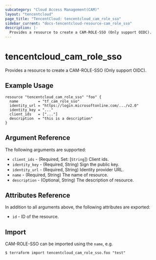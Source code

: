 ```yaml
---
subcategory: "Cloud Access Management(CAM)"
layout: "tencentcloud"
page_title: "TencentCloud: tencentcloud_cam_role_sso"
sidebar_current: "docs-tencentcloud-resource-cam_role_sso"
description: |-
  Provides a resource to create a CAM-ROLE-SSO (Only support OIDC).
---
```


# tencentcloud_cam_role_sso

Provides a resource to create a CAM-ROLE-SSO (Only support OIDC).

## Example Usage

```hcl
resource "tencentcloud_cam_role_sso" "foo" {
  name         = "tf_cam_role_sso"
  identity_url = "https://login.microsoftonline.com/.../v2.0"
  identity_key = "..."
  client_ids   = ["..."]
  description  = "this is a description"
}
```

## Argument Reference

The following arguments are supported:

* `client_ids` - (Required, Set: [`String`]) Client ids.
* `identity_key` - (Required, String) Sign the public key.
* `identity_url` - (Required, String) Identity provider URL.
* `name` - (Required, String) The name of resource.
* `description` - (Optional, String) The description of resource.

## Attributes Reference

In addition to all arguments above, the following attributes are exported:

* `id` - ID of the resource.



## Import

CAM-ROLE-SSO can be imported using the `name`, e.g.

```
$ terraform import tencentcloud_cam_role_sso.foo "test"
```

